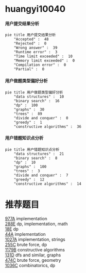 # huangyi10040

<!-- tabs:start -->



#### **用户提交结果分析**

```mermaid
pie title 用户提交结果分析
    "Accepted" :  48
    "Rejected" :  0
    "Wrong answer" :  39
    "Runtime error" :  3
    "Time limit exceeded" :  10
    "Memory limit exceeded" :  0
    "Compilation error" :  0
    "Partial" :  0
```

#### **用户做题类型偏好分析**

```mermaid
pie title 用户做题类型偏好分析
    "data structures" :  10
    "binary search" :  16
    "dp" :  100
    "graphs" :  30
    "trees" :  89
    "divide and conquer" :  0
    "greedy" :  1
    "constructive algorithms" :  36
```
#### **用户错题知识点分析**

```mermaid
pie title 用户错题知识点分析
    "data structures" :  21
    "binary search" :  8
    "dp" :  10
    "graphs" :  100
    "trees" :  3
    "divide and conquer" :  7
    "greedy" :  12
    "constructive algorithms" :  14
```



<!-- tabs:end -->
# 推荐题目
[977A](https://codeforces.com/contest/977/problem/A)		implementation		  
[288E](https://codeforces.com/contest/288/problem/E)		dp,
                        implementation,
                        math		  
[18E](https://codeforces.com/contest/18/problem/E)		dp		  
[44A](https://codeforces.com/contest/44/problem/A)		implementation		  
[1027A](https://codeforces.com/contest/1027/problem/A)		implementation,
                        strings		  
[255C](https://codeforces.com/contest/255/problem/C)		brute force,
                        dp		  
[1179B](https://codeforces.com/contest/1179/problem/B)		constructive algorithms		  
[131D](https://codeforces.com/contest/131/problem/D)		dfs and similar,
                        graphs		  
[474C](https://codeforces.com/contest/474/problem/C)		brute force,
                        geometry		  
[1036C](https://codeforces.com/contest/1036/problem/C)		combinatorics,
                        dp		  
